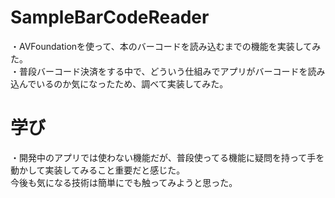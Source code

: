 # SampleBarCodeReader
・AVFoundationを使って、本のバーコードを読み込むまでの機能を実装してみた。  
・普段バーコード決済をする中で、どういう仕組みでアプリがバーコードを読み込んでいるのか気になったため、調べて実装してみた。

# 学び
・開発中のアプリでは使わない機能だが、普段使ってる機能に疑問を持って手を動かして実装してみること重要だと感じた。  
今後も気になる技術は簡単にでも触ってみようと思った。
